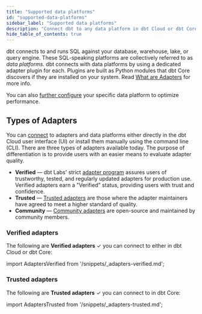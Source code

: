 ```yaml
---
title: "Supported data platforms"
id: "supported-data-platforms"
sidebar_label: "Supported data platforms"
description: "Connect dbt to any data platform in dbt Cloud or dbt Core, using a dedicated adapter plugin"
hide_table_of_contents: true
---
```


dbt connects to and runs SQL against your database, warehouse, lake, or query engine. These SQL-speaking platforms are collectively referred to as _data platforms_. dbt connects with data platforms by using a dedicated adapter plugin for each. Plugins are built as Python modules that dbt Core discovers if they are installed on your system. Read [What are Adapters](/guides/dbt-ecosystem/adapter-development/1-what-are-adapters) for more info.

You can also [further configure](/reference/resource-configs/postgres-configs) your specific data platform to optimize performance. 

## Types of Adapters

You can [connect](/docs/connect-adapters) to adapters and data platforms either directly in the dbt Cloud user interface (UI) or install them manually using the command line (CLI). There are three types of adapters available today. The purpose of differentiation is to provide users with an easier means to evaluate adapter quality.

- **Verified** &mdash; dbt Labs' strict [adapter program](/guides/dbt-ecosystem/adapter-development/7-verifying-a-new-adapter) assures users of trustworthy, tested, and regularly updated adapters for production use. Verified adapters earn a "Verified" status, providing users with trust and confidence.
- **Trusted** &mdash; [Trusted adapters](trusted-adapters) are those where the adapter maintainers have agreed to meet a higher standard of quality.
- **Community** &mdash; [Community adapters](community-adapters) are open-source and maintained by community members. 

### Verified adapters

The following are **Verified adapters** ✓ you can connect to either in dbt Cloud or dbt Core:

import AdaptersVerified from '/snippets/_adapters-verified.md';

<AdaptersVerified />

### Trusted adapters

The following are **Trusted adapters** ✓ you can connect to in dbt Core:

import AdaptersTrusted from '/snippets/_adapters-trusted.md';

<AdaptersTrusted />
